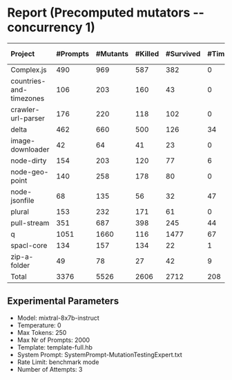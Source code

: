 # Report (Precomputed mutators --concurrency 1)
| Project | #Prompts | #Mutants | #Killed | #Survived | #Timeout | MutationScore | LLMorpheus Time | Stryker Time | #Prompt Tokens | #Completion Tokens | #Total Tokens  |
|:--------|:---------|:---------|:--------|:----------|----------|---------------|-----------------|--------------|----------------|--------------------|----------------|
| Complex.js | 490 | 969 | 587 | 382 | 0 | 60.58 | 3511.86 | 522.92 | 960545 | 96846 | 1057391 |
| countries-and-timezones | 106 | 203 | 160 | 43 | 0 | 78.82 | 1073.78 | 299 | 104291 | 22090 | 126381 |
| crawler-url-parser | 176 | 220 | 118 | 102 | 0 | 53.64 | 1664.52 | 748.35 | 384404 | 32721 | 417125 |
| delta | 462 | 660 | 500 | 126 | 34 | 80.91 | 3343.71 | 3332.02 | 882477 | 88421 | 970898 |
| image-downloader | 42 | 64 | 41 | 23 | 0 | 64.06 | 440.52 | 362.2 | 24140 | 7972 | 32112 |
| node-dirty | 154 | 203 | 120 | 77 | 6 | 62.07 | 1532.4 | 164.86 | 244297 | 26801 | 271098 |
| node-geo-point | 140 | 258 | 178 | 80 | 0 | 68.99 | 1436.26 | 842.23 | 318251 | 28074 | 346325 |
| node-jsonfile | 68 | 135 | 56 | 32 | 47 | 76.3 | 692.85 | 440.06 | 56273 | 12731 | 69004 |
| plural | 153 | 232 | 171 | 61 | 0 | 73.71 | 1525.78 | 117.87 | 261626 | 25198 | 286824 |
| pull-stream | 351 | 687 | 398 | 245 | 44 | 64.34 | 2725.42 | 1227.21 | 204431 | 70751 | 275182 |
| q | 1051 | 1660 | 116 | 1477 | 67 | 11.02 | 6622.34 | 11507.75 | 2103232 | 194705 | 2297937 |
| spacl-core | 134 | 157 | 134 | 22 | 1 | 85.99 | 1359.32 | 532.62 | 162695 | 26100 | 188795 |
| zip-a-folder | 49 | 78 | 27 | 42 | 9 | 46.15 | 500.56 | 463.12 | 81279 | 9118 | 90397 |
| Total | 3376 | 5526 | 2606 | 2712 | 208 | - | 26429.32 | 20560.21 | 5787941 | 641528 | 6429469 |
## Experimental Parameters
  - Model: mixtral-8x7b-instruct
  - Temperature: 0
  - Max Tokens: 250
  - Max Nr of Prompts: 2000
  - Template: template-full.hb
  - System Prompt: SystemPrompt-MutationTestingExpert.txt
  - Rate Limit: benchmark mode
  - Number of Attempts: 3



